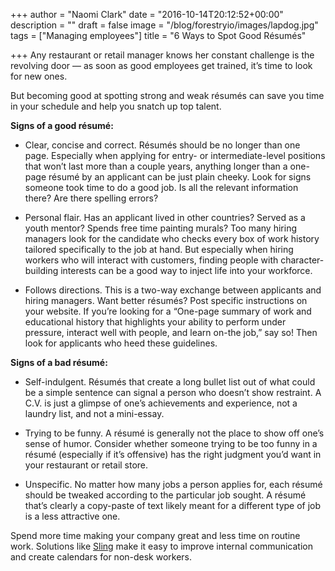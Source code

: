+++
author = "Naomi Clark"
date = "2016-10-14T20:12:52+00:00"
description = ""
draft = false
image = "/blog/forestryio/images/lapdog.jpg"
tags = ["Managing employees"]
title = "6 Ways to Spot Good Résumés"

+++
Any restaurant or retail manager knows her constant challenge is the revolving door — as soon as good employees get trained, it’s time to look for new ones.

But becoming good at spotting strong and weak résumés can save you time in your schedule and help you snatch up top talent.

**Signs of a good résumé:**

*   Clear, concise and correct. Résumés should be no longer than one page. Especially when applying for entry- or intermediate-level positions that won’t last more than a couple years, anything longer than a one-page résumé by an applicant can be just plain cheeky. Look for signs someone took time to do a good job. Is all the relevant information there? Are there spelling errors?

*   Personal flair. Has an applicant lived in other countries? Served as a youth mentor? Spends free time painting murals? Too many hiring managers look for the candidate who checks every box of work history tailored specifically to the job at hand. But especially when hiring workers who will interact with customers, finding people with character-building interests can be a good way to inject life into your workforce.

*   Follows directions. This is a two-way exchange between applicants and hiring managers. Want better résumés? Post specific instructions on your website. If you’re looking for a “One-page summary of work and educational history that highlights your ability to perform under pressure, interact well with people, and learn on-the job,” say so! Then look for applicants who heed these guidelines.

**Signs of a bad résumé:**

*   Self-indulgent. Résumés that create a long bullet list out of what could be a simple sentence can signal a person who doesn’t show restraint. A C.V. is just a glimpse of one’s achievements and experience, not a laundry list, and not a mini-essay.

*   Trying to be funny. A résumé is generally not the place to show off one’s sense of humor. Consider whether someone trying to be too funny in a résumé (especially if it’s offensive) has the right judgment you’d want in your restaurant or retail store.

*   Unspecific. No matter how many jobs a person applies for, each résumé should be tweaked according to the particular job sought. A résumé that’s clearly a copy-paste of text likely meant for a different type of job is a less attractive one.

Spend more time making your company great and less time on routine work. Solutions like [Sling](https://getsling.com) make it easy to improve internal communication and create calendars for non-desk workers.